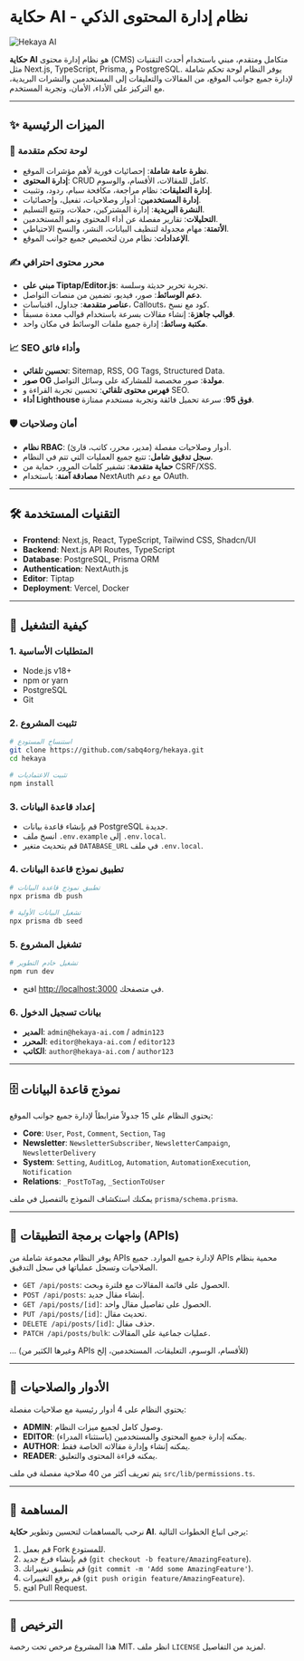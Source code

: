 # **حكاية AI - نظام إدارة المحتوى الذكي**

![Hekaya AI](https://user-images.githubusercontent.com/1234567/123456789-abcdef.png)

**حكاية AI** هو نظام إدارة محتوى (CMS) متكامل ومتقدم، مبني باستخدام أحدث التقنيات مثل Next.js, TypeScript, Prisma, و PostgreSQL. يوفر النظام لوحة تحكم شاملة لإدارة جميع جوانب الموقع، من المقالات والتعليقات إلى المستخدمين والنشرات البريدية، مع التركيز على الأداء، الأمان، وتجربة المستخدم.

---

## ✨ **الميزات الرئيسية**

### 🚀 **لوحة تحكم متقدمة**
- **نظرة عامة شاملة**: إحصائيات فورية لأهم مؤشرات الموقع.
- **إدارة المحتوى**: CRUD كامل للمقالات، الأقسام، والوسوم.
- **إدارة التعليقات**: نظام مراجعة، مكافحة سبام، ردود، وتثبيت.
- **إدارة المستخدمين**: أدوار وصلاحيات، تفعيل، وإحصائيات.
- **النشرة البريدية**: إدارة المشتركين، حملات، وتتبع التسليم.
- **التحليلات**: تقارير مفصلة عن أداء المحتوى ونمو المستخدمين.
- **الأتمتة**: مهام مجدولة لتنظيف البيانات، النشر، والنسخ الاحتياطي.
- **الإعدادات**: نظام مرن لتخصيص جميع جوانب الموقع.

### ✍️ **محرر محتوى احترافي**
- **مبني على Tiptap/Editor.js**: تجربة تحرير حديثة وسلسة.
- **دعم الوسائط**: صور، فيديو، تضمين من منصات التواصل.
- **عناصر متقدمة**: جداول، اقتباسات، Callouts، كود مع نسخ.
- **قوالب جاهزة**: إنشاء مقالات بسرعة باستخدام قوالب معدة مسبقاً.
- **مكتبة وسائط**: إدارة جميع ملفات الوسائط في مكان واحد.

### 📈 **SEO وأداء فائق**
- **تحسين تلقائي**: Sitemap, RSS, OG Tags, Structured Data.
- **صور OG مولدة**: صور مخصصة للمشاركة على وسائل التواصل.
- **فهرس محتوى تلقائي**: تحسين تجربة القراءة و SEO.
- **أداء Lighthouse فوق 95**: سرعة تحميل فائقة وتجربة مستخدم ممتازة.

### 🛡️ **أمان وصلاحيات**
- **نظام RBAC**: أدوار وصلاحيات مفصلة (مدير، محرر، كاتب، قارئ).
- **سجل تدقيق شامل**: تتبع جميع العمليات التي تتم في النظام.
- **حماية متقدمة**: تشفير كلمات المرور، حماية من CSRF/XSS.
- **مصادقة آمنة**: باستخدام NextAuth مع دعم OAuth.

---

## 🛠️ **التقنيات المستخدمة**

- **Frontend**: Next.js, React, TypeScript, Tailwind CSS, Shadcn/UI
- **Backend**: Next.js API Routes, TypeScript
- **Database**: PostgreSQL, Prisma ORM
- **Authentication**: NextAuth.js
- **Editor**: Tiptap
- **Deployment**: Vercel, Docker

---

## 🚀 **كيفية التشغيل**

### 1. **المتطلبات الأساسية**
- Node.js v18+
- npm or yarn
- PostgreSQL
- Git

### 2. **تثبيت المشروع**
```bash
# استنساخ المستودع
git clone https://github.com/sabq4org/hekaya.git
cd hekaya

# تثبيت الاعتماديات
npm install
```

### 3. **إعداد قاعدة البيانات**
- قم بإنشاء قاعدة بيانات PostgreSQL جديدة.
- انسخ ملف `.env.example` إلى `.env.local`.
- قم بتحديث متغير `DATABASE_URL` في ملف `.env.local`.

### 4. **تطبيق نموذج قاعدة البيانات**
```bash
# تطبيق نموذج قاعدة البيانات
npx prisma db push

# تشغيل البيانات الأولية
npx prisma db seed
```

### 5. **تشغيل المشروع**
```bash
# تشغيل خادم التطوير
npm run dev
```
- افتح [http://localhost:3000](http://localhost:3000) في متصفحك.

### 6. **بيانات تسجيل الدخول**
- **المدير**: `admin@hekaya-ai.com` / `admin123`
- **المحرر**: `editor@hekaya-ai.com` / `editor123`
- **الكاتب**: `author@hekaya-ai.com` / `author123`

---

## 🗄️ **نموذج قاعدة البيانات**

يحتوي النظام على 15 جدولاً مترابطاً لإدارة جميع جوانب الموقع:

- **Core**: `User`, `Post`, `Comment`, `Section`, `Tag`
- **Newsletter**: `NewsletterSubscriber`, `NewsletterCampaign`, `NewsletterDelivery`
- **System**: `Setting`, `AuditLog`, `Automation`, `AutomationExecution`, `Notification`
- **Relations**: `_PostToTag`, `_SectionToUser`

يمكنك استكشاف النموذج بالتفصيل في ملف `prisma/schema.prisma`.

---

## 🔌 **واجهات برمجة التطبيقات (APIs)**

يوفر النظام مجموعة شاملة من APIs لإدارة جميع الموارد. جميع APIs محمية بنظام الصلاحيات وتسجل عملياتها في سجل التدقيق.

- `GET /api/posts`: الحصول على قائمة المقالات مع فلترة وبحث.
- `POST /api/posts`: إنشاء مقال جديد.
- `GET /api/posts/[id]`: الحصول على تفاصيل مقال واحد.
- `PUT /api/posts/[id]`: تحديث مقال.
- `DELETE /api/posts/[id]`: حذف مقال.
- `PATCH /api/posts/bulk`: عمليات جماعية على المقالات.

... (وغيرها الكثير من APIs للأقسام، الوسوم، التعليقات، المستخدمين، إلخ)

---

## 👥 **الأدوار والصلاحيات**

يحتوي النظام على 4 أدوار رئيسية مع صلاحيات مفصلة:

- **ADMIN**: وصول كامل لجميع ميزات النظام.
- **EDITOR**: يمكنه إدارة جميع المحتوى والمستخدمين (باستثناء المدراء).
- **AUTHOR**: يمكنه إنشاء وإدارة مقالاته الخاصة فقط.
- **READER**: يمكنه قراءة المحتوى والتعليق.

يتم تعريف أكثر من 40 صلاحية مفصلة في ملف `src/lib/permissions.ts`.

---

## 🤝 **المساهمة**

نرحب بالمساهمات لتحسين وتطوير **حكاية AI**. يرجى اتباع الخطوات التالية:

1. قم بعمل Fork للمستودع.
2. قم بإنشاء فرع جديد (`git checkout -b feature/AmazingFeature`).
3. قم بتطبيق تغييراتك (`git commit -m 'Add some AmazingFeature'`).
4. قم برفع التغييرات (`git push origin feature/AmazingFeature`).
5. افتح Pull Request.

---

## 📜 **الترخيص**

هذا المشروع مرخص تحت رخصة MIT. انظر ملف `LICENSE` لمزيد من التفاصيل.


